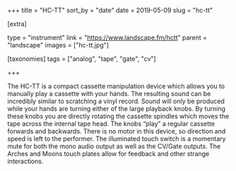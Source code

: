 +++
title = "HC-TT"
sort_by = "date"
date = 2019-05-09
slug = "hc-tt"

[extra]

type = "instrument"
link = "https://www.landscape.fm/hctt"
parent = "landscape"
images = ["hc-tt.jpg"]

[taxonomies]
tags = ["analog", "tape", "gate", "cv"]

+++

The HC-TT is a compact cassette manipulation device which allows you to manually play a cassette with your hands. The resulting sound can be incredibly similar to scratching a vinyl record. Sound will only be produced while your hands are turning either of the large playback knobs. By turning these knobs you are directly rotating the cassette spindles which moves the tape across the internal tape head. The knobs “play” a regular cassette forwards and backwards. There is no motor in this device, so direction and speed is left to the performer. The illuminated touch switch is a momentary mute for both the mono audio output as well as the CV/Gate outputs. The Arches and Moons touch plates allow for feedback and other strange interactions. 

